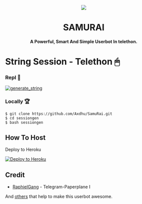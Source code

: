 <p align="center">
  <img src="https://telegra.ph/file/570dc35a7b34332eaa1db.jpg">
</p>
<h1 align="center"><b>SAMURAI</b></h1>
<h4 align="center">A Powerful, Smart And Simple Userbot In telethon.</h4>



# String Session - Telethon 🖱
### Repl 🧨

<a href="https://replit.com/@Donbosco1/SamuRaisessongen"><img src="https://img.shields.io/badge/run-string__session.py-blue?style=for-the-badge&logo=repl.it" alt="generate_string" /></a>

### Locally 🏆
```
$ git clone https://github.com/Axdhu/SamuRai.git
$ cd sessiongen
$ bash sessiongen
```

## How To Host

Deploy to Heroku

<p><a href="https://heroku.com/deploy?template=https://github.com/Axdhu/SamuRai/tree/sql-extended"> <img src="https://www.herokucdn.com/deploy/button.svg" alt="Deploy to Heroku" target="_blank" /></a></p>


## Credit

* [RaphielGang](https://github.com/RaphielGang) - Telegram-Paperplane
I

And [others](https://github.com/Axdhu/SamuRai) that help to make this userbot awesome.


